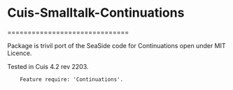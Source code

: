 # Cuis-Smalltalk-Continuations
==============================

Package is trivil port of the SeaSide code for Continuations open under MIT Licence.

Tested in Cuis 4.2 rev 2203.

````Smalltalk
	Feature require: 'Continuations'.
````
